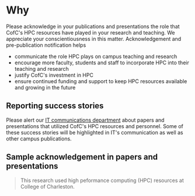 # Why
Please acknowledge in your publications and presentations the role that CofC's HPC resources have
played in your research and teaching. We appreciate your conscientiousness in this matter.
Acknowledgement and pre-publication notification helps 
- communicate the role HPC plays on campus teaching and research
- encourage more faculty, students and staff to incorporate HPC into their teaching and research
- justify CofC's investment in HPC
- ensure continued funding and support to keep HPC resources available and growing in the future

## Reporting success stories 
Please alert our [IT communications
department](mailto:drinkuthkh@cofc.edu) about papers and presentations that utilized CofC's HPC
resources and personnel. Some of these success stories will be highlighted in IT's communication as
well as other campus publications.

## Sample acknowledgement in papers and presentations

> This research used high peformance computing (HPC) resources at College of Charleston.

